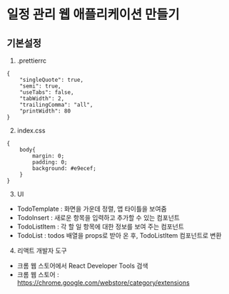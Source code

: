 # 일정 관리 웹 애플리케이션 만들기

## 기본설정
1. .prettierrc
```
{
    "singleQuote": true,
    "semi": true,
    "useTabs": false,
    "tabWidth": 2,
    "trailingComma": "all",
    "printWidth": 80
}
```

2. index.css
```
{
    body{
        margin: 0;
        padding: 0;
        background: #e9ecef;
    }
}
```

3. UI
* TodoTemplate : 화면을 가운데 정렬, 앱 타이틀을 보여줌
* TodoInsert : 새로운 항목을 입력하고 추가할 수 있는 컴포넌트
* TodoListItem : 각 할 일 항목에 대한 정보를 보여 주는 컴포넌트
* TodoList : todos 배열을 props로 받아 온 후, TodoListItem 컴포넌트로 변환

4. 리액트 개발자 도구
* 크롬 웹 스토어에서 React Developer Tools 검색
* 크롬 웹 스토어 : https://chrome.google.com/webstore/category/extensions